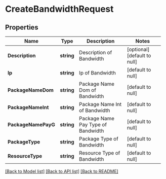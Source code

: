 # CreateBandwidthRequest

## Properties
Name | Type | Description | Notes
------------ | ------------- | ------------- | -------------
**Description** | **string** | Description of Bandwidth | [optional] [default to null]
**Ip** | **string** | Ip of Bandwidth | [default to null]
**PackageNameDom** | **string** | Package Name Dom of Bandwidth | [default to null]
**PackageNameInt** | **string** | Package Name Int of Bandwidth | [default to null]
**PackageNamePayG** | **string** | Package Name Pay Type of Bandwidth | [default to null]
**PackageType** | **string** | Package Type of Bandwidth | [default to null]
**ResourceType** | **string** | Resource Type of Bandwidth | [default to null]

[[Back to Model list]](../README.md#documentation-for-models) [[Back to API list]](../README.md#documentation-for-api-endpoints) [[Back to README]](../README.md)


